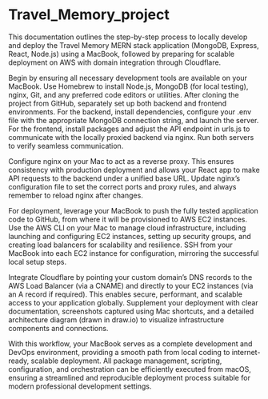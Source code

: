 # Travel_Memory_project

This documentation outlines the step-by-step process to locally develop and deploy the Travel Memory MERN stack application (MongoDB, Express, React, Node.js) using a MacBook, followed by preparing for scalable deployment on AWS with domain integration through Cloudflare.

Begin by ensuring all necessary development tools are available on your MacBook. Use Homebrew to install Node.js, MongoDB (for local testing), nginx, Git, and any preferred code editors or utilities. After cloning the project from GitHub, separately set up both backend and frontend environments. For the backend, install dependencies, configure your .env file with the appropriate MongoDB connection string, and launch the server. For the frontend, install packages and adjust the API endpoint in urls.js to communicate with the locally proxied backend via nginx. Run both servers to verify seamless communication.

Configure nginx on your Mac to act as a reverse proxy. This ensures consistency with production deployment and allows your React app to make API requests to the backend under a unified base URL. Update nginx’s configuration file to set the correct ports and proxy rules, and always remember to reload nginx after changes.

For deployment, leverage your MacBook to push the fully tested application code to GitHub, from where it will be provisioned to AWS EC2 instances. Use the AWS CLI on your Mac to manage cloud infrastructure, including launching and configuring EC2 instances, setting up security groups, and creating load balancers for scalability and resilience. SSH from your MacBook into each EC2 instance for configuration, mirroring the successful local setup steps.

Integrate Cloudflare by pointing your custom domain’s DNS records to the AWS Load Balancer (via a CNAME) and directly to your EC2 instances (via an A record if required). This enables secure, performant, and scalable access to your application globally. Supplement your deployment with clear documentation, screenshots captured using Mac shortcuts, and a detailed architecture diagram (drawn in draw.io) to visualize infrastructure components and connections.

With this workflow, your MacBook serves as a complete development and DevOps environment, providing a smooth path from local coding to internet-ready, scalable deployment. All package management, scripting, configuration, and orchestration can be efficiently executed from macOS, ensuring a streamlined and reproducible deployment process suitable for modern professional development settings.
